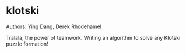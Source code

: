 # klotski
Authors: Ying Dang, Derek Rhodehamel

Tralala, the power of teamwork. Writing an algorithm to solve any Klotski puzzle formation!